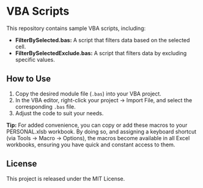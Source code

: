 # VBA Scripts

This repository contains sample VBA scripts, including:
- **FilterBySelected.bas:** A script that filters data based on the selected cell.
- **FilterBySelectedExclude.bas:** A script that filters data by excluding specific values.

## How to Use

1. Copy the desired module file (`.bas`) into your VBA project.
2. In the VBA editor, right-click your project → Import File, and select the corresponding `.bas` file.
3. Adjust the code to suit your needs.

**Tip:** For added convenience, you can copy or add these macros to your PERSONAL.xlsb workbook. By doing so, and assigning a keyboard shortcut (via Tools → Macro → Options), the macros become available in all Excel workbooks, ensuring you have quick and constant access to them.

## License

This project is released under the MIT License.
